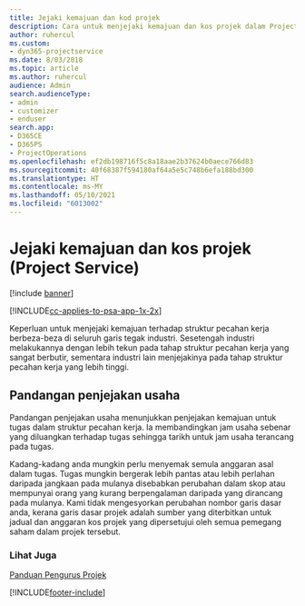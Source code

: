```yaml
---
title: Jejaki kemajuan dan kod projek
description: Cara untuk menjejaki kemajuan dan kos projek dalam Project Service
author: ruhercul
ms.custom:
- dyn365-projectservice
ms.date: 8/03/2018
ms.topic: article
ms.author: ruhercul
audience: Admin
search.audienceType:
- admin
- customizer
- enduser
search.app:
- D365CE
- D365PS
- ProjectOperations
ms.openlocfilehash: ef2db198716f5c8a18aae2b37624b0aece766d83
ms.sourcegitcommit: 40f68387f594180af64a5e5c748b6efa188bd300
ms.translationtype: HT
ms.contentlocale: ms-MY
ms.lasthandoff: 05/10/2021
ms.locfileid: "6013002"
---
```

# <a name="track-project-progress-and-cost-project-service"></a>Jejaki kemajuan dan kos projek (Project Service)

[!include [banner](../includes/psa-now-project-operations.md)]

[!INCLUDE[cc-applies-to-psa-app-1x-2x](../includes/cc-applies-to-psa-app-1x-2x.md)]

Keperluan untuk menjejaki kemajuan terhadap struktur pecahan kerja berbeza-beza di seluruh garis tegak industri. Sesetengah industri melakukannya dengan lebih tekun pada tahap struktur pecahan kerja yang sangat berbutir, sementara industri lain menjejakinya pada tahap struktur pecahan kerja yang lebih tinggi.  
  
## <a name="effort-tracking-view"></a>Pandangan penjejakan usaha  
Pandangan penjejakan usaha menunjukkan penjejakan kemajuan untuk tugas dalam struktur pecahan kerja. Ia membandingkan jam usaha sebenar yang diluangkan terhadap tugas sehingga tarikh untuk jam usaha terancang pada tugas.  
  
Kadang-kadang anda mungkin perlu menyemak semula anggaran asal dalam tugas. Tugas mungkin bergerak lebih pantas atau lebih perlahan daripada jangkaan pada mulanya disebabkan perubahan dalam skop atau mempunyai orang yang kurang berpengalaman daripada yang dirancang pada mulanya. Kami tidak mengesyorkan perubahan nombor garis dasar anda, kerana garis dasar projek adalah sumber yang diterbitkan untuk jadual dan anggaran kos projek yang dipersetujui oleh semua pemegang saham dalam projek tersebut.  
  
### <a name="see-also"></a>Lihat Juga  
 [Panduan Pengurus Projek](../psa/project-manager-guide.md)


[!INCLUDE[footer-include](../includes/footer-banner.md)]